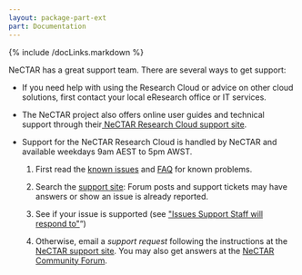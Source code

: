 ```yaml
---
layout: package-part-ext
part: Documentation
---
```

{% include /docLinks.markdown %}


NeCTAR has a great support team. There are several ways to get support:

* If you need help with using the Research Cloud or advice on other cloud solutions, first contact your local eResearch office or IT services.

* The NeCTAR project also offers online user guides and technical support through their[ NeCTAR Research Cloud support site](http://support.rc.nectar.org.au/). 

* Support for the NeCTAR Research Cloud is handled by NeCTAR and available weekdays 9am AEST to 5pm AWST.

    1. First read the [known issues](http://support.rc.nectar.org.au/node/144) and [FAQ](http://support.rc.nectar.org.au/node/102) for known problems.

    2. Search the [support site](http://support.rc.nectar.org.au): Forum posts and support tickets may have answers or show an issue is already reported.

    3. See if your issue is supported (see ["Issues Support Staff will respond to"](http://support.rc.nectar.org.au/node/75)“)

    4. Otherwise, email a *support request* following the instructions at the [NeCTAR support site](http://support.rc.nectar.org.au/docs/getting-support).  You may also get answers at the [NeCTAR Community Forum](http://support.rc.nectar.org.au/forum).



